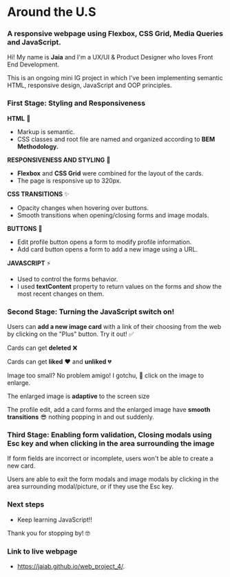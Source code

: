 # Around the U.S
### A responsive webpage using **Flexbox**,  **CSS Grid**,  **Media Queries** and JavaScript.

Hi! My name is **Jaia** and I'm a UX/UI & Product Designer who loves Front End Development.

This is an ongoing mini IG project in which I've been implementing semantic HTML, responsive design, JavaScript and OOP principles.

### First Stage: Styling and Responsiveness

**HTML** 🔧
- Markup is semantic. 
- CSS classes and root file are named and organized according to **BEM Methodology.**

**RESPONSIVENESS AND STYLING** 💅
- **Flexbox** and **CSS Grid** were combined for the layout of the cards.
- The page is responsive up to 320px.

**CSS TRANSITIONS** ✨
- Opacity changes when hovering over buttons.
- Smooth transitions when opening/closing forms and image modals.

**BUTTONS** 🎯
- Edit profile button opens a form to modify profile information.
- Add card button opens a form to add a new image using a URL.

**JAVASCRIPT** ⚡️
- Used to control the forms behavior.
- I used **textContent** property to return values on the forms and show the most recent changes on them.

### Second Stage: Turning the JavaScript switch on!
Users can **add a new image card** with a link of their choosing from the web by clicking on the "Plus" button. Try it out! :white_check_mark:

Cards can get **deleted** :x: 

Cards can get **liked** :heart: and **unliked** :broken_heart:

Image too small? No problem amigo! I gotchu, :raised_hands: click on the image to enlarge. 

The enlarged image is **adaptive** to the screen size

The profile edit, add a card forms and the enlarged image have **smooth transitions** :sunglasses: nothing popping in and out suddenly.

### Third Stage: Enabling form validation, Closing modals using Esc key and when clicking in the area surrounding the image
If form fields are incorrect or incomplete, users won't be able to create a new card.

Users are able to exit the form modals and image modals by clicking in the area surrounding modal/picture, or if they use the Esc key. 


### Next steps
* Keep learning JavaScript!!

Thank you for stopping by! :nerd_face:

### Link to live webpage
*  https://jaiab.github.io/web_project_4/.

